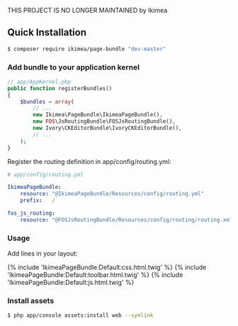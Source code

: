 THIS PROJECT IS NO LONGER MAINTAINED by Ikimea


Quick Installation
------------------

``` bash
$ composer require ikimea/page-bundle "dev-master"
```


### Add bundle to your application kernel

``` php
// app/AppKernel.php
public function registerBundles()
{
    $bundles = array(
        // ...
        new Ikimea\PageBundle\IkimeaPageBundle(),
        new FOS\JsRoutingBundle\FOSJsRoutingBundle(),
        new Ivory\CKEditorBundle\IvoryCKEditorBundle(),
        // ...
    );
}
```

Register the routing definition in app/config/routing.yml:

``` yaml
# app/config/routing.yml

IkimeaPageBundle:
    resource: "@IkimeaPageBundle/Resources/config/routing.yml"
    prefix:   /

fos_js_routing:
    resource: "@FOSJsRoutingBundle/Resources/config/routing/routing.xml"
```

### Usage

Add lines in your layout:

<script src="{{ asset('bundles/fosjsrouting/js/router.js') }}"></script>
<script src="{{ path('fos_js_routing_js', {"callback": "fos.Router.setData"}) }}"></script>

{% include 'IkimeaPageBundle:Default:css.html.twig' %}
{% include 'IkimeaPageBundle:Default:toolbar.html.twig' %}
{% include 'IkimeaPageBundle:Default:js.html.twig' %}



### Install assets

``` bash
$ php app/console assets:install web --symlink
```
